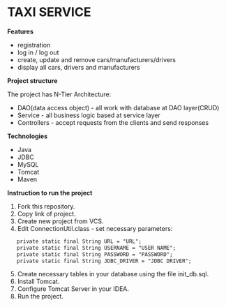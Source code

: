 # TAXI SERVICE
**Features**
- registration
- log in / log out
- create, update and remove cars/manufacturers/drivers
- display all cars, drivers and manufacturers

**Project structure**

The project has N-Tier Architecture:
- DAO(data access object) - all work with database at DAO layer(CRUD)
- Service - all business logic based at service layer
- Controllers - accept requests from the clients and send responses

**Technologies**
- Java
- JDBC
- MySQL
- Tomcat
- Maven

**Instruction to run the project**
1. Fork this repository.
2. Copy link of project.
3. Create new project from VCS.
4. Edit ConnectionUtil.class - set necessary parameters:
```diff 
   private static final String URL = "URL";
   private static final String USERNAME = "USER NAME";
   private static final String PASSWORD = "PASSWORD";
   private static final String JDBC_DRIVER = "JDBC DRIVER";
```
5. Create necessary tables in your database using the file init_db.sql.
6. Install Tomcat.
7. Configure Tomcat Server in your IDEA.
8. Run the project.